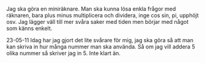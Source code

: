 Jag ska göra en miniräknare.
Man ska kunna lösa enkla frågor med räknaren,
bara plus minus multiplicera och dividera, inge
cos sin, pi, upphöjt osv. Jag lägger väll till 
mer svåra saker med tiden men börjar med något
som känns enkelt.

23-05-11
Idag har jag gjort det lite svårare för mig, jag
ska göra så att man kan skriva in hur många
nummer man ska använda. Så om jag vill addera
5 olika nummer så skriver jag in 5. Inte klart
än.